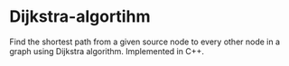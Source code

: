 # Dijkstra-algortihm
Find the shortest path from a given source node to every other node in a graph using Dijkstra algorithm. Implemented in C++.

